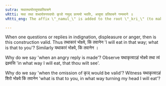 ```yaml
---
sutra: यथातथयोरसूयाप्रतिवचने
vRtti: यथा तथा शब्दयोरुपपदयोः कृञो णमुल् प्रत्ययो भवति, असूया प्रतिवचने गम्यमाने ॥
vRtti_eng: The affix \"_namul_\" is added to the root \"_kri_\" (to make), the words \"_yatha_\" and \"_tatha_\" being compounded with it, when an angry reply is made : (if the omission of \"_krin_\" is unobjectionable).

---
```

When one questions or replies in indignation, displeasure or anger, then is this construction valid. Thus तथाकारं भोक्ष्ये, किं तवानेन 'l will eat in that way; what is that to you'? Similarly यथाकारं भोक्ष्ये, किं तवानेन ।

Why do we say 'when an angry reply is made'? Observe यथाकृत्वाऽहं भोक्ष्ये तथा त्वं द्रक्ष्यसि 'in what way I will eat, that thou wilt see'.

Why do we say 'when the omission of कृञ् would be valid'? Witness यथाकृत्वाऽहं शिरो भोक्ष्ये किं तवानेन 'what is that to you, in what way turning my head I will eat'?